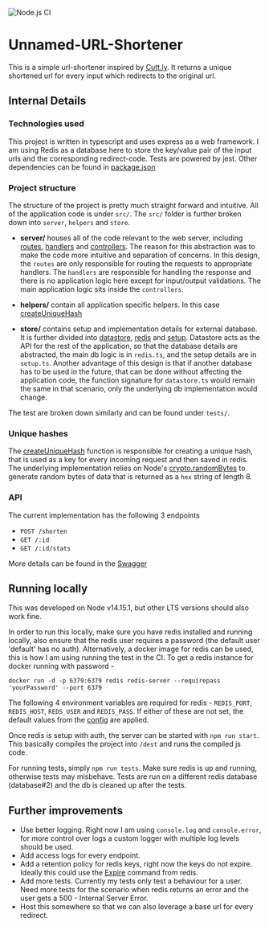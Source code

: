 ![Node.js CI](https://github.com/19shubham11/snowy-winter/workflows/Node.js%20CI/badge.svg?branch=main)

# Unnamed-URL-Shortener

This is a simple url-shortener inspired by [Cutt.ly](https://cutt.ly/). It returns a unique shortened url for every input which redirects to the original url.

## Internal Details

### Technologies used

This project is written in typescript and uses express as a web framework. I am using Redis as a database here to store the key/value pair of the input urls and the corresponding redirect-code. Tests are powered by jest.
Other dependencies can be found in [package.json](./package.json)

### Project structure

The structure of the project is pretty much straight forward and intuitive. All of the application code is under `src/`. The `src/` folder is further broken down into `server`, `helpers` and `store`.

- **server/** houses all of the code relevant to the web server, including [routes](/src/server/routes.ts), [handlers](/src/server/handlers.ts) and [controllers](/src/server/controllers.ts). The reason for this abstraction was to make the code more intuitive and separation of concerns. In this design, the `routes` are only responsible for routing the requests to appropriate handlers. The `handlers` are responsible for handling the response and there is no application logic here except for input/output validations. The main application logic sits inside the `controllers`.

- **helpers/** contain all application specific helpers. In this case [createUniqueHash](/src/helpers/hash.ts)

- **store/** contains setup and implementation details for external database. It is further divided into [datastore](/src/store/datastore.ts), [redis](/src/store/redis.ts) and [setup](/src/store/setup.ts). Datastore acts as the API for the rest of the application, so that the database details are abstracted, the main db logic is in `redis.ts`, and the setup details are in `setup.ts`. Another advantage of this design is that if another database has to be used in the future, that can be done without affecting the application code, the function signature for `datastore.ts` would remain the same in that scenario, only the underlying db implementation would change.

The test are broken down similarly and can be found under `tests/`. 

### Unique hashes

The [createUniqueHash](/src/helpers/hash.ts) function is responsible for creating a unique hash, that is used as a key for every incoming request and then saved in redis. The underlying implementation relies on Node's [crypto.randomBytes](https://nodejs.org/api/crypto.html#crypto_crypto_randombytes_size_callback) to generate random bytes of data that is returned as a `hex` string of length 8.

### API

The current implementation has the following 3 endpoints 
- `POST /shorten`
- `GET /:id`
- `GET /:id/stats`

More details can be found in the [Swagger](./swagger.yaml)


## Running locally

This was developed on Node v14.15.1, but other LTS versions should also work fine.

In order to run this locally, make sure you have redis installed and running locally, also ensure that the redis user requires a password (the default user 'default' has no auth). Alternatively, a docker image for redis can be used, this is how I am using running the test in the CI. To get a redis instance for docker running with password - 
```
docker run -d -p 6379:6379 redis redis-server --requirepass 'yourPassword' --port 6379
```

The following 4 environment variables are required for redis - `REDIS_PORT`, `REDIS_HOST`, `REDS_USER` and `REDIS_PASS`. If either of these are not set, the default values from the [config](/src/config.ts) are applied.

Once redis is setup with auth, the server can be started with `npm run start`. This basically compiles the project into `/dest` and runs the compiled js code.

For running tests, simply `npm run tests`. Make sure redis is up and running, otherwise tests may misbehave. Tests are run on a different redis database (database#2) and the db is cleaned up after the tests.

## Further improvements

- Use better logging. Right now I am using `console.log` and `console.error`, for more control over logs a custom logger with multiple log levels should be used.
- Add access logs for every endpoint.
- Add a retention policy for redis keys, right now the keys do not expire. Ideally this could use the [Expire](https://redis.io/commands/expire) command from redis.
- Add more tests. Currently my tests only test a behaviour for a user. Need more tests for the scenario when redis returns an error and the user gets a 500 - Internal Server Error.
- Host this somewhere so that we can also leverage a base url for every redirect.
